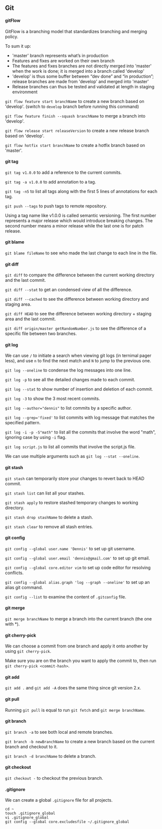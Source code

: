 ## Git

#### gitFlow

GitFlow is a branching model that standardizes branching and merging policy.

To sum it up:

- 'master' branch represents what’s in production
- Features and fixes are worked on their own branch
- The features and fixes branches are not directly merged into 'master' when the work is done; it is merged into a branch called 'develop'
- 'develop' is thus some buffer between “dev done” and “in production”; release branches are made from 'develop' and merged into 'master'
- Release branches can thus be tested and validated at length in staging environment

`git flow feature start branchName` to create a new branch based on 'develop'. (switch to `develop` branch before running this command)

`git flow feature finish --squash branchName` to merge a branch into 'develop'.

`git flow release start releaseVersion` to create a new release branch based on 'develop'.

`git flow hotfix start branchName` to create a hotfix branch based on 'master'.

#### git tag

`git tag v1.0.0` to add a reference to the current commits.

`git tag -a v1.0.0` to add annotation to a tag.

`git tag -n5` to list all tags along with the first 5 lines of annotations for each tag.

`git push --tags` to push tags to remote repository.

Using a tag name like v1.0.0 is called semantic versioning. The first number represents a major release which would introduce breaking changes. The second number means a minor release while the last one is for patch release.

#### git blame

`git blame fileName` to see who made the last change to each line in the file.

#### git diff

`git diff` to compare the difference between the current working directory and the last commit.

`git diff --stat` to get an condensed view of all the difference.

`git diff --cached` to see the difference between working directory and staging area.

`git diff HEAD` to see the difference between working directory + staging area and the last commit.

`git diff origin/master getRandomNumber.js` to see the difference of a specific file between two branches.

#### git log

We can use `/` to initiate a search when viewing git logs (in ternimal pager less), and use `n` to find the next match and `N` to jump to the previous one.

`git log --oneline` to condense the log messages into one line.

`git log -p` to see all the detailed changes made to each commit.

`git log --stat` to show number of insertion and deletion of each commit.

`git log -3` to show the 3 most recent commits.

`git log --author="dennis"` to list commits by a specific author.

`git log --grep='fixed'` to list commits with log message that matches the specified pattern.

`git log -i -p -S"math"` to list all the commits that involve the word "math", ignoring case by using `-i` flag.

`git log script.js` to list all commits that involve the script.js file.

We can use multiple arguments such as `git log --stat --oneline`.

#### git stash

`git stash` can temporarily store your changes to revert back to HEAD commit.

`git stash list` can list all your stashes.

`git stash apply` to restore stashed temporary changes to working directory.

`git stash drop stashName` to delete a stash.

`git stash clear` to remove all stash entries.

#### git config

`git config --global user.name 'Dennis'` to set up git username.

`git config --global user.email 'dennis@gmail.com'` to set up git email.

`git config --global core.editor vim` to set up code editor for resolving conflicts.

`git config --global alias.graph 'log --graph --oneline'` to set up an alias git command.

`git config --list` to examine the content of `.gitconfig` file.

#### git merge

`git merge branchName` to merge a branch into the current branch (the one with *).

#### git cherry-pick

We can choose a commit from one branch and apply it onto another by using `git cherry-pick`.

Make sure you are on the branch you want to apply the commit to, then run `git cherry-pick <commit-hash>`.

#### git add

`git add .` and `git add -A` does the same thing since git version 2.x.

#### git pull

Running `git pull` is equal to run `git fetch` and `git merge branchName`.

#### git branch

`git branch -a` to see both local and remote branches.

`git branch -b newBranchName` to create a new branch based on the current branch and checkout to it.

`git branch -d branchName` to delete a branch.

#### git checkout

`git checkout -` to checkout the previous branch.

#### .gitignore

We can create a global `.gitignore` file for all projects.

```
cd ~
touch .gitignore_global
vi .gitignore_global
git config --global core.excludesfile ~/.gitignore_global
```
